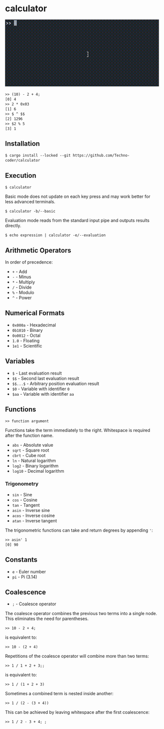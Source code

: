 # calculator

![](examples/example.gif)

```
>> (10) - 2 + 4;
[0] 4
>> 2 * 0x03
[1] 6
>> $ ^ $$
[2] 1296
>> $2 % 5
[3] 1
```

## Installation
```
$ cargo install --locked --git https://github.com/Techno-coder/calculator
```

## Execution
```
$ calculator
```
Basic mode does not update on each key press and may work better for less
advanced terminals.
```
$ calculator -b/--basic
```
Evaluation mode reads from the standard input pipe and outputs results directly.
```
$ echo expression | calculator -e/--evaluation
```

## Arithmetic Operators
In order of precedence:
* `+` - Add
* `-` - Minus
* `*` - Multiply
* `/` - Divide
* `%` - Modulo
* `^` - Power

## Numerical Formats
* `0x000a` - Hexadecimal
* `0b1010` - Binary
* `0o0012` - Octal
* `1.0` - Floating
* `1e1` - Scientific

## Variables
* `$` - Last evaluation result
* `$$` - Second last evaluation result
* `$$...$` - Arbitrary position evaluation result
* `$0` - Variable with identifier `0`
* `$aa` - Variable with identifier `aa`

## Functions
```
>> function argument
```
Functions take the term immediately to the right. 
Whitespace is required after the function name.

* `abs` - Absolute value
* `sqrt` - Square root
* `cbrt` - Cube root
* `ln` - Natural logarithm
* `log2` - Binary logarithm
* `log10` - Decimal logarithm

### Trigonometry
* `sin` - Sine
* `cos` - Cosine
* `tan` - Tangent
* `asin` - Inverse sine
* `acos` - Inverse cosine
* `atan` - Inverse tangent

The trigonometric functions can take and return degrees by appending `'`:
```
>> asin' 1
[0] 90
```

## Constants
* `e` - Euler number
* `pi` - Pi (3.14)

## Coalescence
* `;` - Coalesce operator

The coalesce operator combines the previous two terms into a single node.
This eliminates the need for parentheses.

```
>> 10 - 2 + 4;
```
is equivalent to:
```
>> 10 - (2 + 4)
```

Repetitions of the coalesce operator will combine more than two terms:
```
>> 1 / 1 + 2 + 3;;
```
is equivalent to:
```
>> 1 / (1 + 2 + 3)
```
Sometimes a combined term is nested inside another:
```
>> 1 / (2 - (3 + 4))
```
This can be achieved by leaving whitespace after the first coalescence:
```
>> 1 / 2 - 3 + 4; ;
```

